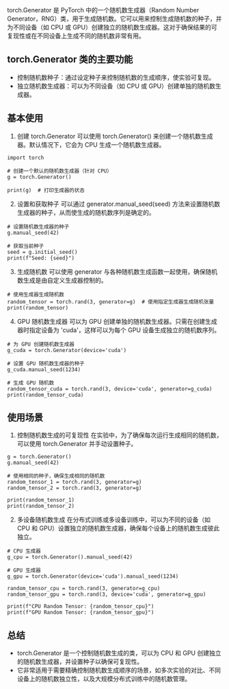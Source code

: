 torch.Generator 是 PyTorch 中的一个随机数生成器（Random Number Generator，RNG）类，用于生成随机数。它可以用来控制生成随机数的种子，并为不同设备（如 CPU 或 GPU）创建独立的随机数生成器。这对于确保结果的可复现性或在不同设备上生成不同的随机数非常有用。

## torch.Generator 类的主要功能
- 控制随机数种子：通过设定种子来控制随机数的生成顺序，使实验可复现。
- 独立随机数生成器：可以为不同设备（如 CPU 或 GPU）创建单独的随机数生成器。

## 基本使用
1. 创建 torch.Generator
可以使用 torch.Generator() 来创建一个随机数生成器。默认情况下，它会为 CPU 生成一个随机数生成器。
```
import torch

# 创建一个默认的随机数生成器（针对 CPU）
g = torch.Generator()

print(g)  # 打印生成器的状态
```
2. 设置和获取种子
可以通过 generator.manual_seed(seed) 方法来设置随机数生成器的种子，从而使生成的随机数序列是确定的。
```
# 设置随机数生成器的种子
g.manual_seed(42)

# 获取当前种子
seed = g.initial_seed()
print(f"Seed: {seed}")
```
3. 生成随机数
可以使用 generator 与各种随机数生成函数一起使用，确保随机数生成是由自定义生成器控制的。
```
# 使用生成器生成随机数
random_tensor = torch.rand(3, generator=g)  # 使用指定生成器生成随机张量
print(random_tensor)
```
4. GPU 随机数生成器
可以为 GPU 创建单独的随机数生成器。只需在创建生成器时指定设备为 'cuda'，这样可以为每个 GPU 设备生成独立的随机数序列。
```
# 为 GPU 创建随机数生成器
g_cuda = torch.Generator(device='cuda')

# 设置 GPU 随机数生成器的种子
g_cuda.manual_seed(1234)

# 生成 GPU 随机数
random_tensor_cuda = torch.rand(3, device='cuda', generator=g_cuda)
print(random_tensor_cuda)
```

## 使用场景
1. 控制随机数生成的可复现性
在实验中，为了确保每次运行生成相同的随机数，可以使用 torch.Generator 并手动设置种子。
```
g = torch.Generator()
g.manual_seed(42)

# 使用相同的种子，确保生成相同的随机数
random_tensor_1 = torch.rand(3, generator=g)
random_tensor_2 = torch.rand(3, generator=g)

print(random_tensor_1)
print(random_tensor_2)
```
2. 多设备随机数生成
在分布式训练或多设备训练中，可以为不同的设备（如 CPU 和 GPU）设置独立的随机数生成器，确保每个设备上的随机数生成彼此独立。
```
# CPU 生成器
g_cpu = torch.Generator().manual_seed(42)

# GPU 生成器
g_gpu = torch.Generator(device='cuda').manual_seed(1234)

random_tensor_cpu = torch.rand(3, generator=g_cpu)
random_tensor_gpu = torch.rand(3, device='cuda', generator=g_gpu)

print(f"CPU Random Tensor: {random_tensor_cpu}")
print(f"GPU Random Tensor: {random_tensor_gpu}")
```

## 总结
- torch.Generator 是一个控制随机数生成的类，可以为 CPU 和 GPU 创建独立的随机数生成器，并设置种子以确保可复现性。
- 它非常适用于需要精确控制随机数生成顺序的场景，如多次实验的对比、不同设备上的随机数独立性，以及大规模分布式训练中的随机数管理。

